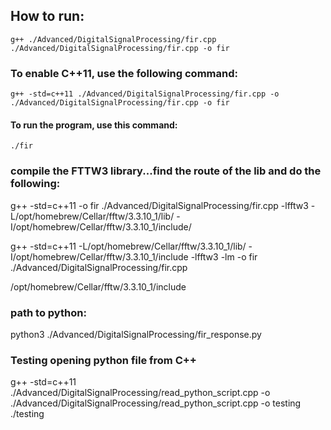 ## How to run:
    g++ ./Advanced/DigitalSignalProcessing/fir.cpp ./Advanced/DigitalSignalProcessing/fir.cpp -o fir 
### To enable C++11, use the following command:
    g++ -std=c++11 ./Advanced/DigitalSignalProcessing/fir.cpp -o ./Advanced/DigitalSignalProcessing/fir.cpp -o fir 
#### To run the program, use this command:
    ./fir

### compile the FTTW3 library...find the route of the lib and do the following:
g++ -std=c++11 -o fir ./Advanced/DigitalSignalProcessing/fir.cpp -lfftw3 -L/opt/homebrew/Cellar/fftw/3.3.10_1/lib/ -I/opt/homebrew/Cellar/fftw/3.3.10_1/include/

g++ -std=c++11 -L/opt/homebrew/Cellar/fftw/3.3.10_1/lib/ -I/opt/homebrew/Cellar/fftw/3.3.10_1/include -lfftw3 -lm -o fir ./Advanced/DigitalSignalProcessing/fir.cpp

/opt/homebrew/Cellar/fftw/3.3.10_1/include

### path to python:
python3 ./Advanced/DigitalSignalProcessing/fir_response.py


### Testing opening python file from C++
 g++ -std=c++11 ./Advanced/DigitalSignalProcessing/read_python_script.cpp -o ./Advanced/DigitalSignalProcessing/read_python_script.cpp -o testing 
 ./testing